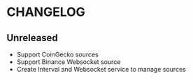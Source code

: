 # CHANGELOG

## Unreleased

- Support CoinGecko sources
- Support Binance Websocket source
- Create Interval and Websocket service to manage sources
